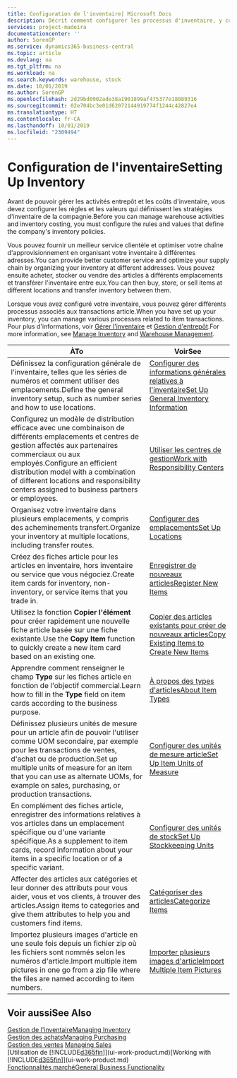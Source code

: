 ```yaml
---
title: Configuration de l'inventaire| Microsoft Docs
description: Décrit comment configurer les processus d'inventaire, y compris les acheminements pour le transfert et les emplacements, tels que des entrepôts.
services: project-madeira
documentationcenter: ''
author: SorenGP
ms.service: dynamics365-business-central
ms.topic: article
ms.devlang: na
ms.tgt_pltfrm: na
ms.workload: na
ms.search.keywords: warehouse, stock
ms.date: 10/01/2019
ms.author: SorenGP
ms.openlocfilehash: 2d29bd0902ade38a1901899af475377e18089316
ms.sourcegitcommit: 02e704bc3e01d62072144919774f1244c42827e4
ms.translationtype: HT
ms.contentlocale: fr-CA
ms.lasthandoff: 10/01/2019
ms.locfileid: "2309494"
---
```

# <a name="setting-up-inventory"></a><span data-ttu-id="2bcc6-103">Configuration de l'inventaire</span><span class="sxs-lookup"><span data-stu-id="2bcc6-103">Setting Up Inventory</span></span>
<span data-ttu-id="2bcc6-104">Avant de pouvoir gérer les activités entrepôt et les coûts d'inventaire, vous devez configurer les règles et les valeurs qui définissent les stratégies d'inventaire de la compagnie.</span><span class="sxs-lookup"><span data-stu-id="2bcc6-104">Before you can manage warehouse activities and inventory costing, you must configure the rules and values that define the company's inventory policies.</span></span>

<span data-ttu-id="2bcc6-105">Vous pouvez fournir un meilleur service clientèle et optimiser votre chaîne d'approvisionnement en organisant votre inventaire à différentes adresses.</span><span class="sxs-lookup"><span data-stu-id="2bcc6-105">You can provide better customer service and optimize your supply chain by organizing your inventory at different addresses.</span></span> <span data-ttu-id="2bcc6-106">Vous pouvez ensuite acheter, stocker ou vendre des articles à différents emplacements et transférer l'inventaire entre eux.</span><span class="sxs-lookup"><span data-stu-id="2bcc6-106">You can then buy, store, or sell items at different locations and transfer inventory between them.</span></span>

<span data-ttu-id="2bcc6-107">Lorsque vous avez configuré votre inventaire, vous pouvez gérer différents processus associés aux transactions article.</span><span class="sxs-lookup"><span data-stu-id="2bcc6-107">When you have set up your inventory, you can manage various processes related to item transactions.</span></span> <span data-ttu-id="2bcc6-108">Pour plus d'informations, voir [Gérer l'inventaire](inventory-manage-inventory.md) et [Gestion d'entrepôt](warehouse-manage-warehouse.md).</span><span class="sxs-lookup"><span data-stu-id="2bcc6-108">For more information, see [Manage Inventory](inventory-manage-inventory.md) and [Warehouse Management](warehouse-manage-warehouse.md).</span></span>

| <span data-ttu-id="2bcc6-109">À</span><span class="sxs-lookup"><span data-stu-id="2bcc6-109">To</span></span> | <span data-ttu-id="2bcc6-110">Voir</span><span class="sxs-lookup"><span data-stu-id="2bcc6-110">See</span></span> |
| --- | --- |
| <span data-ttu-id="2bcc6-111">Définissez la configuration générale de l'inventaire, telles que les séries de numéros et comment utiliser des emplacements.</span><span class="sxs-lookup"><span data-stu-id="2bcc6-111">Define the general inventory setup, such as number series and how to use locations.</span></span> |[<span data-ttu-id="2bcc6-112">Configurer des informations générales relatives à l'inventaire</span><span class="sxs-lookup"><span data-stu-id="2bcc6-112">Set Up General Inventory Information</span></span>](inventory-how-setup-general.md) |
|<span data-ttu-id="2bcc6-113">Configurez un modèle de distribution efficace avec une combinaison de différents emplacements et centres de gestion affectés aux partenaires commerciaux ou aux employés.</span><span class="sxs-lookup"><span data-stu-id="2bcc6-113">Configure an efficient distribution model with a combination of different locations and responsibility centers assigned to business partners or employees.</span></span>|[<span data-ttu-id="2bcc6-114">Utiliser les centres de gestion</span><span class="sxs-lookup"><span data-stu-id="2bcc6-114">Work with Responsibility Centers</span></span>](inventory-responsibility-centers.md)|
| <span data-ttu-id="2bcc6-115">Organisez votre inventaire dans plusieurs emplacements, y compris des acheminements transfert.</span><span class="sxs-lookup"><span data-stu-id="2bcc6-115">Organize your inventory at multiple locations, including transfer routes.</span></span> |[<span data-ttu-id="2bcc6-116">Configurer des emplacements</span><span class="sxs-lookup"><span data-stu-id="2bcc6-116">Set Up Locations</span></span>](inventory-how-register-new-items.md) |
| <span data-ttu-id="2bcc6-117">Créez des fiches article pour les articles en inventaire, hors inventaire ou service que vous négociez.</span><span class="sxs-lookup"><span data-stu-id="2bcc6-117">Create item cards for inventory, non-inventory, or service items that you trade in.</span></span> |[<span data-ttu-id="2bcc6-118">Enregistrer de nouveaux articles</span><span class="sxs-lookup"><span data-stu-id="2bcc6-118">Register New Items</span></span>](inventory-how-register-new-items.md) |
|<span data-ttu-id="2bcc6-119">Utilisez la fonction **Copier l'élément** pour créer rapidement une nouvelle fiche article basée sur une fiche existante.</span><span class="sxs-lookup"><span data-stu-id="2bcc6-119">Use the **Copy Item** function to quickly create a new item card based on an existing one.</span></span>|[<span data-ttu-id="2bcc6-120">Copier des articles existants pour créer de nouveaux articles</span><span class="sxs-lookup"><span data-stu-id="2bcc6-120">Copy Existing Items to Create New Items</span></span>](inventory-how-copy-items.md)|
|<span data-ttu-id="2bcc6-121">Apprendre comment renseigner le champ **Type** sur les fiches article en fonction de l'objectif commercial.</span><span class="sxs-lookup"><span data-stu-id="2bcc6-121">Learn how to fill in the **Type** field on item cards according to the business purpose.</span></span>|[<span data-ttu-id="2bcc6-122">À propos des types d'articles</span><span class="sxs-lookup"><span data-stu-id="2bcc6-122">About Item Types</span></span>](inventory-about-item-types.md)|
|<span data-ttu-id="2bcc6-123">Définissez plusieurs unités de mesure pour un article afin de pouvoir l'utiliser comme UOM secondaire, par exemple pour les transactions de ventes, d'achat ou de production.</span><span class="sxs-lookup"><span data-stu-id="2bcc6-123">Set up multiple units of measure for an item that you can use as alternate UOMs, for example on sales, purchasing, or production transactions.</span></span>|[<span data-ttu-id="2bcc6-124">Configurer des unités de mesure article</span><span class="sxs-lookup"><span data-stu-id="2bcc6-124">Set Up Item Units of Measure</span></span>](inventory-how-setup-units-of-measure.md)|
|<span data-ttu-id="2bcc6-125">En complément des fiches article, enregistrer des informations relatives à vos articles dans un emplacement spécifique ou d'une variante spécifique.</span><span class="sxs-lookup"><span data-stu-id="2bcc6-125">As a supplement to item cards, record information about your items in a specific location or of a specific variant.</span></span>|[<span data-ttu-id="2bcc6-126">Configurer des unités de stock</span><span class="sxs-lookup"><span data-stu-id="2bcc6-126">Set Up Stockkeeping Units</span></span>](inventory-how-to-set-up-stockkeeping-units.md)|
| <span data-ttu-id="2bcc6-127">Affecter des articles aux catégories et leur donner des attributs pour vous aider, vous et vos clients, à trouver des articles.</span><span class="sxs-lookup"><span data-stu-id="2bcc6-127">Assign items to categories and give them attributes to help you and customers find items.</span></span> |[<span data-ttu-id="2bcc6-128">Catégoriser des articles</span><span class="sxs-lookup"><span data-stu-id="2bcc6-128">Categorize Items</span></span>](inventory-how-categorize-items.md) |
|<span data-ttu-id="2bcc6-129">Importez plusieurs images d'article en une seule fois depuis un fichier zip où les fichiers sont nommés selon les numéros d'article.</span><span class="sxs-lookup"><span data-stu-id="2bcc6-129">Import multiple item pictures in one go from a zip file where the files are named according to item numbers.</span></span>|[<span data-ttu-id="2bcc6-130">Importer plusieurs images d'article</span><span class="sxs-lookup"><span data-stu-id="2bcc6-130">Import Multiple Item Pictures</span></span>](inventory-how-import-item-pictures.md)|

## <a name="see-also"></a><span data-ttu-id="2bcc6-131">Voir aussi</span><span class="sxs-lookup"><span data-stu-id="2bcc6-131">See Also</span></span>
[<span data-ttu-id="2bcc6-132">Gestion de l'inventaire</span><span class="sxs-lookup"><span data-stu-id="2bcc6-132">Managing Inventory</span></span>](inventory-manage-inventory.md)  
[<span data-ttu-id="2bcc6-133">Gestion des achats</span><span class="sxs-lookup"><span data-stu-id="2bcc6-133">Managing Purchasing</span></span>](purchasing-manage-purchasing.md)  
<span data-ttu-id="2bcc6-134">[Gestion des ventes](sales-manage-sales.md)  </span><span class="sxs-lookup"><span data-stu-id="2bcc6-134">[Managing Sales](sales-manage-sales.md)  </span></span>  
<span data-ttu-id="2bcc6-135">[Utilisation de [!INCLUDE[d365fin](includes/d365fin_md.md)]](ui-work-product.md)</span><span class="sxs-lookup"><span data-stu-id="2bcc6-135">[Working with [!INCLUDE[d365fin](includes/d365fin_md.md)]](ui-work-product.md)</span></span>  
[<span data-ttu-id="2bcc6-136">Fonctionnalités marché</span><span class="sxs-lookup"><span data-stu-id="2bcc6-136">General Business Functionality</span></span>](ui-across-business-areas.md)
